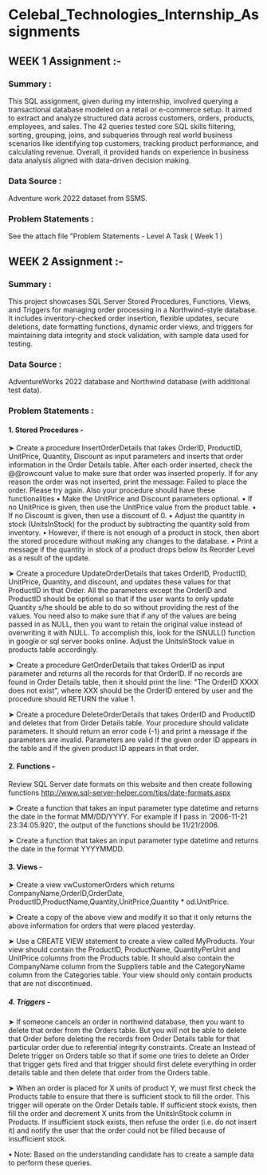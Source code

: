 # Celebal_Technologies_Internship_Assignments

## WEEK 1 Assignment :-

### Summary :
This SQL assignment, given during my internship, involved querying a transactional database modeled on a retail or e-commerce setup. It aimed to extract and analyze structured data across customers, orders, products, employees, and sales. The 42 queries tested core SQL skills filtering, sorting, grouping, joins, and subqueries through real world business scenarios like identifying top customers, tracking product performance, and calculating revenue. Overall, it provided hands on experience in business data analysis aligned with data-driven decision making.

### Data Source :
Adventure work 2022 dataset from SSMS.

### Problem Statements :
See the attach file "Problem Statements - Level A Task ( Week 1 )



## WEEK 2 Assignment :-

### Summary : 
This project showcases SQL Server Stored Procedures, Functions, Views, and Triggers for managing order processing in a Northwind-style database. It includes inventory-checked order insertion, flexible updates, secure deletions, date formatting functions, dynamic order views, and triggers for maintaining data integrity and stock validation, with sample data used for testing.

### Data Source :
 AdventureWorks 2022 database and Northwind database (with additional test data).

### Problem Statements :
#### 1. Stored Procedures -
➤ Create a procedure InsertOrderDetails that takes OrderID, ProductID, UnitPrice, Quantity, Discount as input parameters and inserts that order information in the Order Details table. After each order inserted, check the @@rowcount value to make sure that order was inserted properly. If for any reason the order was not inserted, print the message: Failed to place the order. Please try again. Also your procedure should have these functionalities 
• Make the UnitPrice and Discount parameters optional.
• If no UnitPrice is given, then use the UnitPrice value from the product table.
• If no Discount is given, then use a discount of 0.
• Adjust the quantity in stock (UnitsInStock) for the product by subtracting the quantity sold from inventory.
• However, if there is not enough of a product in stock, then abort the stored procedure without making any changes to the database.
• Print a message if the quantity in stock of a product drops below its Reorder Level as a result of the update.

➤ Create a procedure UpdateOrderDetails that takes OrderID, ProductID, UnitPrice, Quantity, and discount, and updates these values for that ProductID in that Order. All the parameters except the OrderID and ProductID should be optional so that if the user wants to only update Quantity s/he should be able to do so without providing the rest of the values. You need also to make sure that if any of the values are being passed in as NULL, then you want to retain the original value instead of overwriting it with NULL. To accomplish this, look for the ISNULL() function in google or sql server books online. Adjust the UnitsInStock value in products table accordingly.

➤ Create a procedure GetOrderDetails that takes OrderID as input parameter and returns all the records for that OrderID. If no records are found in Order Details table, then it should print the line: "The OrderID XXXX does not exist", where XXX should be the OrderID entered by user and the procedure should RETURN the value 1.

➤ Create a procedure DeleteOrderDetails that takes OrderID and ProductID and deletes that from Order Details table. Your procedure should validate parameters. It should return an error code (-1) and print a message if the parameters are invalid. Parameters are valid if the given order ID appears in the table and if the given product ID appears in that order.


#### 2. Functions -
Review SQL Server date formats on this website and then create following functions
http://www.sql-server-helper.com/tips/date-formats.aspx

➤ Create a function that takes an input parameter type datetime and returns the date in the format MM/DD/YYYY. For example if I pass in '2006-11-21 23:34:05.920', the output of the functions should be 11/21/2006.


➤ Create a function that takes an input parameter type datetime and returns the date in the format YYYYMMDD.

#### 3. Views -
➤ Create a view vwCustomerOrders which returns CompanyName,OrderID,OrderDate, ProductID,ProductName,Quantity,UnitPrice,Quantity * od.UnitPrice.


➤ Create a copy of the above view and modify it so that it only returns the above information for orders that were placed yesterday.


➤ Use a CREATE VIEW statement to create a view called MyProducts. Your view should contain the ProductID, ProductName, QuantityPerUnit and UnitPrice columns from the Products table. It should also contain the CompanyName column from the Suppliers table and the CategoryName column from the Categories table. Your view should only contain products that are not discontinued.

##### 4. Triggers -
➤ If someone cancels an order in northwind database, then you want to delete that order from the Orders table. But you will not be able to delete that Order before deleting the records from Order Details table for that particular order due to referential integrity constraints. Create an Instead of Delete trigger on Orders table so that if some one tries to delete an Order that trigger gets fired and that trigger should first delete everything in order details table and then delete that order from the Orders table.


➤ When an order is placed for X units of product Y, we must first check the Products table to ensure that there is sufficient stock to fill the order. This trigger will operate on the Order Details table. If sufficient stock exists, then fill the order and decrement X units from the UnitsInStock column in Products. If insufficient stock exists, then refuse the order (i.e. do not insert it) and notify the user that the order could not be filled because of insufficient stock.

• Note: Based on the understanding candidate has to create a sample data to perform these queries.











